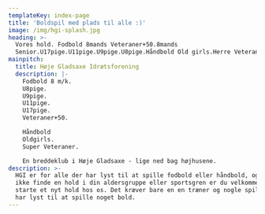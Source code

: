 ```yaml
---
templateKey: index-page
title: 'Boldspil med plads til alle :)'
image: /img/hgi-splash.jpg
heading: >-
  Vores hold. Fodbold 8mands Veteraner+50.8mands
  Senior.U17pige.U11pige.U9pige.U8pige.Håndbold Old girls.Herre Veteraner.
mainpitch:
  title: Høje Gladsaxe Idrætsforening
  description: |-
    Fodbold 8 m/k.
    U8pige.
    U9pige.
    U11pige.
    U17pige.
    Veteraner+50.

    Håndbold
    Oldgirls.
    Super Veteraner.

    En breddeklub i Høje Gladsaxe - lige ned bag højhusene.
description: >-
  HGI er for alle der har lyst til at spille fodbold eller håndbold, og kan du
  ikke finde en hold i din aldersgruppe eller sportsgren er du velkommen til at
  starte et nyt hold hos os. Det kræver bare en en træner og nogle spiller som
  har lyst til at spille noget bold.
---
```


